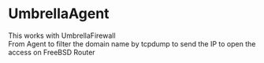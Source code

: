# UmbrellaAgent
This works with UmbrellaFirewall    
From Agent to filter the domain name by tcpdump to send the IP to open the access on FreeBSD Router   
